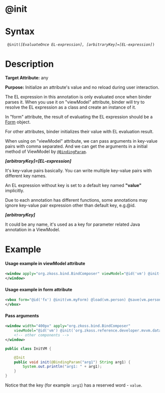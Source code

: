 # @init

Syntax
======

` @init(`*`[EvaluateOnce EL-expression], [arbitraryKey]=[EL-expression]`*`) `

Description
===========

**Target Attribute:** any

**Purpose:** Initialize an attribute's value and no reload during user interaction.

The EL expression in this annotation is only evaluated once when binder parses it. When you use it on "viewModel" attribute, binder will try to resolve the EL expression as a class and create an instance of it.

In "form" attribute, the result of evaluating the EL expression should be a [Form](http://www.zkoss.org/javadoc/latest/zk/org/zkoss/bind/Form.html) object.

For other attributes, binder initializes their value with EL evaluation result.

When using on "viewModel" attribute, we can pass arguments in key-value pairs with comma separated. And we can get the arguments in a initial method of ViewModel by [`@BindingParam`](./bindingparam.html).

**_[arbitraryKey]=[EL-expression]_**

It's key-value pairs basically. You can write multiple key-value pairs with different key names.

An EL expression without key is set to a default key named **"value"** implicitly.

Due to each annotation has different functions, some annotations may ignore key-value pair expression other than default key, e.g.@id.

***[arbitraryKey]***

It could be any name, it's used as a key for parameter related Java annotation in a ViewModel.

Example
=======

#### Usage example in viewModel attribute
``` xml
<window apply="org.zkoss.bind.BindComposer" viewModel="@id('vm') @init('foo.ChildrenMenuVM')">
</window>
```

#### Usage example in form attribute
``` xml
<vbox form="@id('fx') @init(vm.myForm) @load(vm.person) @save(vm.person, before='save')">
</vbox>
```

#### Pass arguments
``` xml
<window width="400px" apply="org.zkoss.bind.BindComposer"
	viewModel="@id('vm') @init('org.zkoss.reference.developer.mvvm.databinding.InitVM', arg1='myValue')">
    <!-- other components -->
</window>
```

``` java
public class InitVM {

    @Init
    public void init(@BindingParam("arg1") String arg1) {
        System.out.println("arg1: " + arg1);
    }
}
```
Notice that the key (for example :``arg1``) has a reserved word - `value`.
